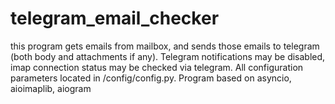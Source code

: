 # telegram_email_checker

this program gets emails from mailbox, and sends those emails to telegram (both body and attachments if any).
Telegram notifications may be disabled, imap connection status may be checked via telegram.
All configuration parameters located in /config/config.py.
Program based on asyncio, aioimaplib, aiogram

